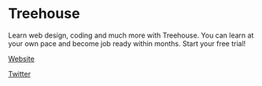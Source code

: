 # Treehouse

Learn web design, coding and much more with Treehouse. You can learn at your own pace and become job ready within months. Start your free trial!

[Website](https://teamtreehouse.com/?developerstash)

[Twitter](https://twitter.com/treehouse)
